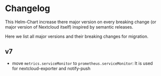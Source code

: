 # Changelog

This Helm-Chart increase there major version on every breaking change (or major version of Nextcloud itself) inspired by semantic releases.

Here we list all major versions and their breaking changes for migration.


## v7

- move `metrics.serviceMonitor` to `prometheus.serviceMonitor`: It is used for nextcloud-exporter and notify-push
